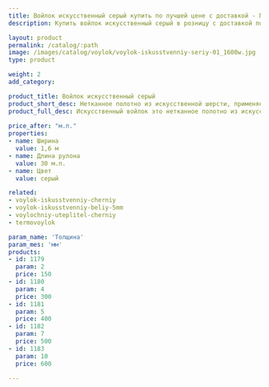 ```yaml
---
title: Войлок искусственный серый купить по лучшей цене с доставкой - Поролоныч
description: Купить войлок искусственный серый в розницу с доставкой по Москве в интернет-магазине Поролоныча.

layout: product
permalink: /catalog/:path
image: /images/catalog/voylok/voylok-iskusstvenniy-seriy-01_1600w.jpg
type: product

weight: 2
add_category: 

product_title: Войлок искусственный серый
product_short_desc: Нетканное полотно из искусственной шерсти, применяется для изготовления деталей обивки автомобилей и утепления в быту. Ширина 1,6 м.
product_full_desc: Искусственный войлок это нетканное полотно из искусственной шерсти, применяется для изготовления деталей интерьера автомобилей (обивка дверей, стенок, крыши), а также применяется в качестве утеплителя. Обладает хорошими звукоизолирующими свойствами и может использоваться в качестве шумоизоляции.
        
price_after: "м.п."
properties:
- name: Ширина
  value: 1,6 м
- name: Длина рулона
  value: 30 м.п.
- name: Цвет
  value: серый

related:
- voylok-iskusstvenniy-cherniy
- voylok-iskusstvenniy-beliy-5mm
- voylochniy-uteplitel-cherniy
- termovoylok

param_name: 'Толщина'
param_mes: 'мм'
products:
- id: 1179
  param: 2
  price: 150
- id: 1180
  param: 4
  price: 300
- id: 1181
  param: 5
  price: 400
- id: 1182
  param: 7
  price: 500
- id: 1183
  param: 10
  price: 600

---
```

